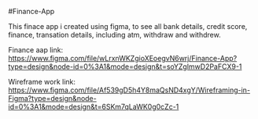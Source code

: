 #Finance-App

This finace app i created using figma, to see all bank details, credit score, finance, transation details, including atm, withdraw and withdrew. 

Finance aap link: https://www.figma.com/file/wLrxnWKZgioXEoegvN6wrj/Finance-App?type=design&node-id=0%3A1&mode=design&t=soYZglmwD2PaFCX9-1



Wireframe work link: https://www.figma.com/file/Af539gD5h4Y8maQsND4xgY/Wireframing-in-Figma?type=design&node-id=0%3A1&mode=design&t=6SKm7qLaWK0g0cZc-1
